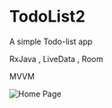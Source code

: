# TodoList2
A simple Todo-list app

RxJava , LiveData , Room

MVVM

![Home Page](https://www.uplooder.net/img/image/86/5fe764862ed388349cca0379058607d0/Untitled-1.png)
